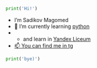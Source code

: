 ``` python
print('Hi!')
```
- I’m Sadikov Magomed
- 🌱 I’m currently learning [python](https://www.python.org)
- - and learn in [Yandex Liceum](https://yandexlyceum.ru)
- [📫 You can find me in tg](https://t.me/Magprone)
```python
print('bye)')
```
